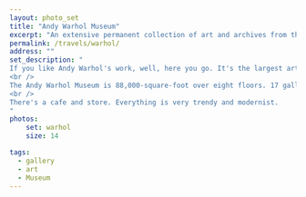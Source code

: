 ```yaml
---
layout: photo_set
title: "Andy Warhol Museum"
excerpt: "An extensive permanent collection of art and archives from the Pittsburgh-born pop art icon Andy Warhol"
permalink: /travels/warhol/
address: ""
set_description: "
If you like Andy Warhol's work, well, here you go. It's the largest art museum dedicated to a single artist in North America.<br />
<br />
The Andy Warhol Museum is 88,000-square-foot over eight floors. 17 galleries, 900 paintings, 2,000 works on paper, over 1,000 published unique prints, 77 sculptures, 4,000 photographs, and 4,350 Warhol films and videotaped works. Plus a weird collection of his personal items. They have 56 traveling exhibits they send out and about.<br />
<br />
There's a cafe and store. Everything is very trendy and modernist.
"
photos:
    set: warhol
    size: 14

tags:
  - gallery
  - art
  - Museum
---
```

